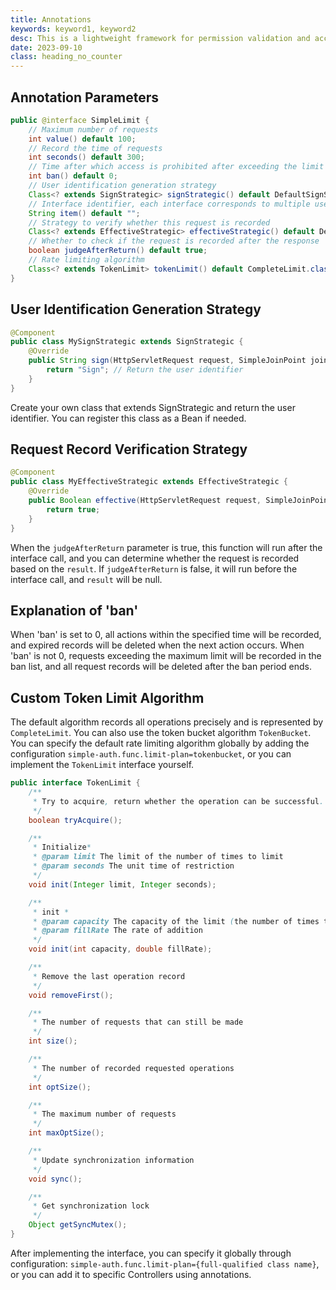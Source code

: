 ```yaml
---
title: Annotations
keywords: keyword1, keyword2
desc: This is a lightweight framework for permission validation and access control based on SpringBoot. It is suitable for lightweight and progressive projects.
date: 2023-09-10
class: heading_no_counter
---
```


## Annotation Parameters
```java
public @interface SimpleLimit {
    // Maximum number of requests
    int value() default 100;
    // Record the time of requests
    int seconds() default 300;
    // Time after which access is prohibited after exceeding the limit
    int ban() default 0;
    // User identification generation strategy
    Class<? extends SignStrategic> signStrategic() default DefaultSignStrategic.class;
    // Interface identifier, each interface corresponds to multiple user request records
    String item() default "";
    // Strategy to verify whether this request is recorded
    Class<? extends EffectiveStrategic> effectiveStrategic() default DefaultEffectiveStrategic.class;
    // Whether to check if the request is recorded after the response
    boolean judgeAfterReturn() default true;
    // Rate limiting algorithm
    Class<? extends TokenLimit> tokenLimit() default CompleteLimit.class;
}
```

## User Identification Generation Strategy
```java
@Component
public class MySignStrategic extends SignStrategic {
    @Override
    public String sign(HttpServletRequest request, SimpleJoinPoint joinPoint) {
        return "Sign"; // Return the user identifier
    }
}
```
Create your own class that extends SignStrategic and return the user identifier. You can register this class as a Bean if needed.

## Request Record Verification Strategy
```java
@Component
public class MyEffectiveStrategic extends EffectiveStrategic {
    @Override
    public Boolean effective(HttpServletRequest request, SimpleJoinPoint joinPoint, Object result) {
        return true;
    }
}
```
When the `judgeAfterReturn` parameter is true, this function will run after the interface call, and you can determine whether the request is recorded based on the `result`.
If `judgeAfterReturn` is false, it will run before the interface call, and `result` will be null.

## Explanation of 'ban'
When 'ban' is set to 0, all actions within the specified time will be recorded, and expired records will be deleted when the next action occurs.
When 'ban' is not 0, requests exceeding the maximum limit will be recorded in the ban list, and all request records will be deleted after the ban period ends.

## Custom Token Limit Algorithm
The default algorithm records all operations precisely and is represented by `CompleteLimit`. You can also use the token bucket algorithm `TokenBucket`.
You can specify the default rate limiting algorithm globally by adding the configuration `simple-auth.func.limit-plan=tokenbucket`, or you can implement the `TokenLimit` interface yourself.
```java
public interface TokenLimit {
    /**
     * Try to acquire, return whether the operation can be successful.
     */
    boolean tryAcquire();

    /**
     * Initialize*
     * @param limit The limit of the number of times to limit
     * @param seconds The unit time of restriction
     */
    void init(Integer limit, Integer seconds);

    /**
     * init *
     * @param capacity The capacity of the limit (the number of times to limit)
     * @param fillRate The rate of addition
     */
    void init(int capacity, double fillRate);

    /**
     * Remove the last operation record
     */
    void removeFirst();

    /**
     * The number of requests that can still be made
     */
    int size();

    /**
     * The number of recorded requested operations
     */
    int optSize();

    /**
     * The maximum number of requests
     */
    int maxOptSize();

    /**
     * Update synchronization information
     */
    void sync();

    /**
     * Get synchronization lock
     */
    Object getSyncMutex();
}
```
After implementing the interface, you can specify it globally through configuration: `simple-auth.func.limit-plan={full-qualified class name}`, or you can add it to specific Controllers using annotations.